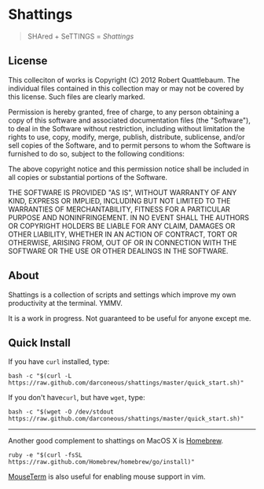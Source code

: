 Shattings
=========

> SHAred + SeTTINGS = *Shattings*

## License ##

This colleciton of works is Copyright (C) 2012 Robert Quattlebaum. The
individual files contained in this collection may or may not be
covered by this license. Such files are clearly marked.

Permission is hereby granted, free of charge, to any person obtaining
a copy of this software and associated documentation files (the
"Software"), to deal in the Software without restriction, including
without limitation the rights to use, copy, modify, merge, publish,
distribute, sublicense, and/or sell copies of the Software, and to
permit persons to whom the Software is furnished to do so, subject to
the following conditions:

The above copyright notice and this permission notice shall be
included in all copies or substantial portions of the Software.

THE SOFTWARE IS PROVIDED "AS IS", WITHOUT WARRANTY OF ANY KIND,
EXPRESS OR IMPLIED, INCLUDING BUT NOT LIMITED TO THE WARRANTIES OF
MERCHANTABILITY, FITNESS FOR A PARTICULAR PURPOSE AND NONINFRINGEMENT.
IN NO EVENT SHALL THE AUTHORS OR COPYRIGHT HOLDERS BE LIABLE FOR ANY
CLAIM, DAMAGES OR OTHER LIABILITY, WHETHER IN AN ACTION OF CONTRACT,
TORT OR OTHERWISE, ARISING FROM, OUT OF OR IN CONNECTION WITH THE
SOFTWARE OR THE USE OR OTHER DEALINGS IN THE SOFTWARE.

## About ##

Shattings is a collection of scripts and settings which improve my own
productivity at the terminal. YMMV.

It is a work in progress. Not guaranteed to be useful for anyone
except me.

## Quick Install ##

If you have `curl` installed, type:

    bash -c "$(curl -L https://raw.github.com/darconeous/shattings/master/quick_start.sh)"

If you don't have`curl`, but have `wget`, type:

    bash -c "$(wget -O /dev/stdout https://raw.github.com/darconeous/shattings/master/quick_start.sh)"

---

Another good complement to shattings on MacOS X is
[Homebrew](http://brew.sh).

    ruby -e "$(curl -fsSL https://raw.github.com/Homebrew/homebrew/go/install)"

[MouseTerm](https://bitheap.org/mouseterm/) is also useful for
enabling mouse support in vim.
